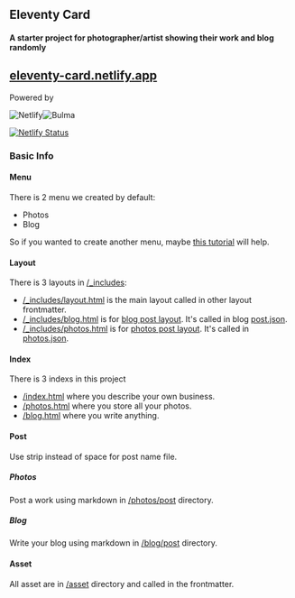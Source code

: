 ## Eleventy Card
#### A starter project for photographer/artist showing their work and blog randomly
[eleventy-card.netlify.app](https://eleventy-card.netlify.app/)
---

Powered by

![Netlify](https://img.shields.io/badge/netlify-%23000000.svg?style=for-the-badge&logo=netlify&logoColor=#00C7B7)![Bulma](https://img.shields.io/badge/bulma-00D0B1?style=for-the-badge&logo=bulma&logoColor=white)

[![Netlify Status](https://api.netlify.com/api/v1/badges/d32e682c-0084-4b0e-96e3-286b816a5033/deploy-status)](https://app.netlify.com/sites/eleventy-card/deploys)

### Basic Info
#### Menu
There is 2 menu we created by default:
- Photos
- Blog

So if you wanted to create another menu, maybe [this tutorial](https://www.youtube.com/watch?v=kzf9A9tkkl4) will help.
#### Layout
There is 3 layouts in [/_includes](/_includes/):
- [/_includes/layout.html](/_includes/layout.html) is the main layout called in other layout frontmatter.
- [/_includes/blog.html](/_includes/blog.html) is for [blog post layout](/blog/posts/). It's called in blog [post.json](/blog/posts/posts.json).
- [/_includes/photos.html](/_includes/photos.html) is for [photos post layout](/photos/). It's called in [photos.json](/photos/photos.json).
#### Index
There is 3 indexs in this project
- [/index.html](/index.html) where you describe your own business.
- [/photos.html](/photos.html) where you store all your photos.
- [/blog.html](/blog.html) where you write anything.
#### Post
Use strip instead of space for post name file.
##### Photos
Post a work using markdown in [/photos/post](/photos/post/) directory.
##### Blog
Write your blog using markdown in [/blog/post](/blog/posts/) directory.
#### Asset
All asset are in [/asset](/asset/) directory and called in the frontmatter.
